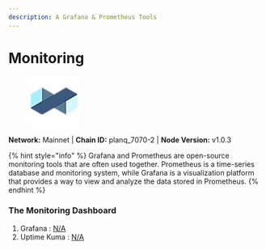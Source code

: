```yaml
---
description: A Grafana & Prometheus Tools
---
```


# Monitoring

<figure><img src="../../.gitbook/assets/planq.png" alt=""><figcaption></figcaption></figure>

**Network:** Mainnet | **Chain ID:** planq_7070-2 | **Node Version:** v1.0.3

{% hint style="info" %}
Grafana and Prometheus are open-source monitoring tools that are often used together. Prometheus is a time-series database and monitoring system, while Grafana is a visualization platform that provides a way to view and analyze the data stored in Prometheus.&#x20;
{% endhint %}

### The Monitoring Dashboard

1. Grafana : [N/A]()
2. Uptime Kuma : [N/A]()
